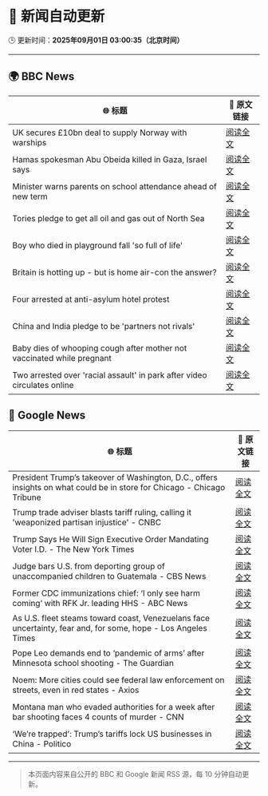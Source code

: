 # 🧠 新闻自动更新

🕒 更新时间：**2025年09月01日 03:00:35（北京时间）**

---

## 🌍 BBC News

| 🌐 标题 | 🔗 原文链接 |
|--------|-------------|
| UK secures £10bn deal to supply Norway with warships | [阅读全文](https://www.bbc.com/news/articles/cr5rgdpvn63o?at_medium=RSS&at_campaign=rss) |
| Hamas spokesman Abu Obeida killed in Gaza, Israel says | [阅读全文](https://www.bbc.com/news/articles/cm214r5rd29o?at_medium=RSS&at_campaign=rss) |
| Minister warns parents on school attendance ahead of new term | [阅读全文](https://www.bbc.com/news/articles/cg7jk3rr225o?at_medium=RSS&at_campaign=rss) |
| Tories pledge to get all oil and gas out of North Sea | [阅读全文](https://www.bbc.com/news/articles/cp890n51684o?at_medium=RSS&at_campaign=rss) |
| Boy who died in playground fall 'so full of life' | [阅读全文](https://www.bbc.com/news/articles/cg4x6re1zwro?at_medium=RSS&at_campaign=rss) |
| Britain is hotting up - but is home air-con the answer? | [阅读全文](https://www.bbc.com/news/articles/c5yl5v4elgno?at_medium=RSS&at_campaign=rss) |
| Four arrested at anti-asylum hotel protest | [阅读全文](https://www.bbc.com/news/articles/cvg424ggpw7o?at_medium=RSS&at_campaign=rss) |
| China and India pledge to be 'partners not rivals' | [阅读全文](https://www.bbc.com/news/articles/clyrwv0egzro?at_medium=RSS&at_campaign=rss) |
| Baby dies of whooping cough after mother not vaccinated while pregnant | [阅读全文](https://www.bbc.com/news/articles/cx2xe5l4mn5o?at_medium=RSS&at_campaign=rss) |
| Two arrested over 'racial assault' in park after video circulates online | [阅读全文](https://www.bbc.com/news/articles/cx27xj85y5lo?at_medium=RSS&at_campaign=rss) |

## 📰 Google News

| 🌐 标题 | 🔗 原文链接 |
|--------|-------------|
| President Trump’s takeover of Washington, D.C., offers insights on what could be in store for Chicago - Chicago Tribune | [阅读全文](https://news.google.com/rss/articles/CBMid0FVX3lxTE5HSUkyVW5KR0lZaTZOLS1XNXZnRmdWMXZ2clJHWE9zVE1NQ0x5TGc4WnF4SUtpVkZ3M3lFN2JQQ2kyMkNORWl2Ym9RWXJ0eXZ5N3RiN0JVb0lSaERpVmFxRFZrSjczRHVjUjRBWndEc2cydGxvcXZZ?oc=5) |
| Trump trade adviser blasts tariff ruling, calling it 'weaponized partisan injustice' - CNBC | [阅读全文](https://news.google.com/rss/articles/CBMijgFBVV95cUxQQlJEUFNyeW1hX2RCZXk3dDIxZV8xUDhvSTF1LTNGaUo4ajRCVDBGWUlMQnN2NDVjdXN6VXdYNU1rcFZzNjJxZHA2Nm5rc0RfSUt4M0Y2dGl3dHBMMEV2d2E4T2RpNkRDOUp2aGVPSERTZVZOcENmRDc1bHJyTHJYb2xzNzlOaC0xQUtHcmp30gGTAUFVX3lxTE9CTXlXZHJTR2NESFZwV0RjVnZqOVlMY0RHOEFVWF8wNUN0OTRWTWRmenRVYnBxOG1xaUdZTDgzSVFBT0I3TUprRHVhOUppc3FJVk1CdnJNX1B6SFZsN2pTQXRpR3JQeEdEMVJQN2J2cE5seE92QmpOQmtOcXJnd0lLOFVGR2owVUxfOEZ0WGtVZFE2bw?oc=5) |
| Trump Says He Will Sign Executive Order Mandating Voter I.D. - The New York Times | [阅读全文](https://news.google.com/rss/articles/CBMiigFBVV95cUxNTVNCZFFBdXhyUVRQcW01NXQzODZhRGpYT3d4eGNrUkFzR0dwWDA1cC1zWUJ0QWM1T3lJLWs4Q3Myb3dMWUdqSnNfSGItdjhKUDZFWlEzQmZaMFNhcUJvQlpVYnRBVGpfUU96SFhjQmhEYlFoMkd3ZWM5eFVnV3BDSm91UGlkRXp1UGc?oc=5) |
| Judge bars U.S. from deporting group of unaccompanied children to Guatemala - CBS News | [阅读全文](https://news.google.com/rss/articles/CBMifkFVX3lxTFBad0hZdDRKT1FzNlhLUU9PZ2dxNk15TGVfMnFxYUtMUHlTS2F1R3VGWlRaSVRZcUhUNzBPX3FuR2xzWTNUZEc1Nlp4akhvdEd0dTVENGJ3aXJSY1kwakhzZk11bDZoNlFtUUk1UWFEZ3h6OGtYQTBwQnNsR0d4QdIBgwFBVV95cUxOZmhza240d1NnSjI5emdOR1g5ZlpQaXZJdlhVR2V3dlBXS0V5VkRiYUdNYW1UcV8wTHFWUDFQYWF0NXdRVGtkak54MERodG01SUc2T0h3bTRKQm9tOFNnQ05pN2NYWnJLQ0hXQmlSN2hDcnRaVnA1d2Z0MFpqZmJfUndwWQ?oc=5) |
| Former CDC immunizations chief: ‘I only see harm coming’ with RFK Jr. leading HHS - ABC News | [阅读全文](https://news.google.com/rss/articles/CBMiogFBVV95cUxNWU9sb0tLTHBaeDlsNHVEaFlmaXUtSDFkcW1OQlpiWEJ4emtLanV5R1FSd3Y0WFhpdy1sRVNUREVYZmh2cmlKMGVhWUllUS1SRWlaZElDOTBoeVMxaUh3aHF2emVsdEJnZ3ZZLVNST3JjQzVMeTJDU3ZTZlhfTUl1VVJ6cGphdGw2Tzh0WVRZQWRWcmdETVBnbl8ybXFUWUNmaEHSAacBQVVfeXFMTVMwRVNEYTNhU2VFUW5CMHNNekgwRGtBdUpJamhZd2s5eWN5cFlOR3U4UUZvRzczQmpub1ByZC1TejFBNzhqaDUxVFFGT1RSd1JYU0V3amNGLTRZZ1A2aVJDTFBBdkFZdk96d3l3NTdzZ0diMEZQd2dpZmQ1MHUzbHBQbTZqZV91NlpxMmpURDh6aE44ckIwa3RPZGxOZnczbmVpVFJnNVE?oc=5) |
| As U.S. fleet steams toward coast, Venezuelans face uncertainty, fear and, for some, hope - Los Angeles Times | [阅读全文](https://news.google.com/rss/articles/CBMi0gFBVV95cUxQNlFIYkVnRzFwUHVIWDV0ZWFLY2ZGYXdST0tRYXZUanZ4TmNjNDY1V0dLZnVOMHZKdHJEaXp1dG9GWC1uWkc2bmpuRElDZ0I4ZWh1VnZsMmdNYThBY3ZXQjNYUGlOVVE3d0hvZGpKTDM0WHowRXFyMEJOQkhDd0FXVVZkREZVUjZpVXVPYzJFZlFFQ0RRdEdKQ20wNE90QWpTUk5oNVV5SXdjS3o0WHVFaF9QaVpHNzhSN3J6czJvS2hIRVg4a21RNGhmOFI0bWhDanc?oc=5) |
| Pope Leo demands end to ‘pandemic of arms’ after Minnesota school shooting - The Guardian | [阅读全文](https://news.google.com/rss/articles/CBMiigFBVV95cUxORlg2MVZTUHZkVDZLeG94bUVtX3dOLU83ajMyRnM1bDBDY3JXREVlcFpuN00xU2FaOHV5TlhOYTBhR2psQU1SR05Nbl9zSkI1MmxDUVRtMnJNdFRNRUxUREg0dS1BZ1RSQ0RVNVI1amJtOHk2NnM0OW4xMUJsZmxDLXliQnNoRnJLdWc?oc=5) |
| Noem: More cities could see federal law enforcement on streets, even in red states - Axios | [阅读全文](https://news.google.com/rss/articles/CBMif0FVX3lxTFB6b1JsZUdCRDlIOHE4X25xdWxhYlNWVzIxYXlsS09vbnZGdUpyU2NCSEdlcjc4WHVvMFV0ME5YRElvYlU1enBJcEg3M19ocWU5Mkc5UTB2SGsxODI3Ull6TE42aVVLUDk4dGY4cWVSVjVBZmNST2NjM2dEd29HMWs?oc=5) |
| Montana man who evaded authorities for a week after bar shooting faces 4 counts of murder - CNN | [阅读全文](https://news.google.com/rss/articles/CBMigwFBVV95cUxPNmZKeERIY1ZjTGZBWXc1NkNGU0toQ1Y5SW94c2dLSVhLS0owc19DTmRmZ1U5X1pkMUdING11QVRQNG1wc2JveDZ5anBhVkJjaGwyU1pWOEt2SWVPd0lGX1dwSTN6ZnoyY1U3Qy00NjJUNDNQczFXcTZVdzVVMDBSYlpTRQ?oc=5) |
| ‘We’re trapped’: Trump’s tariffs lock US businesses in China - Politico | [阅读全文](https://news.google.com/rss/articles/CBMiqAFBVV95cUxPcmloNGNRcnQ4MTRKNjZKQ3loVmJRSUdKQ0V5aFIxVlZVZGtQLWFqaVdsZFRPWlRucTdSTF9sVV9TdHRIaDRlNHZGdXRhU1FXalpOdm5HcUZKUUZWbzZIWWhhWmppQjNVZXY1OEEzZHNaSjZPX1drckRrUzJmazFnQzdPRzZYTlJqTkxyTE1zRmw4RVdLQmppYk1KRnRwQk4wUGhMMm9oc20?oc=5) |

---
> 本页面内容来自公开的 BBC 和 Google 新闻 RSS 源，每 10 分钟自动更新。